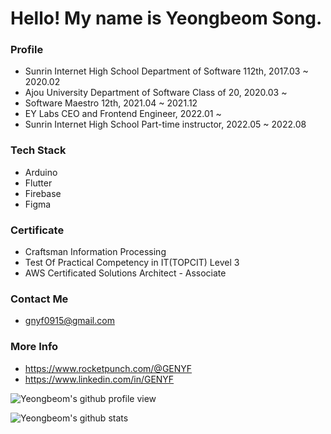 # Hello! My name is Yeongbeom Song.

### Profile
- Sunrin Internet High School Department of Software 112th, 2017.03 ~ 2020.02
- Ajou University Department of Software Class of 20, 2020.03 ~
- Software Maestro 12th, 2021.04 ~ 2021.12
- EY Labs CEO and Frontend Engineer, 2022.01 ~
- Sunrin Internet High School Part-time instructor, 2022.05 ~ 2022.08

### Tech Stack
- Arduino
- Flutter
- Firebase
- Figma


### Certificate
- Craftsman Information Processing
- Test Of Practical Competency in IT(TOPCIT) Level 3 
- AWS Certificated Solutions Architect - Associate


### Contact Me
- gnyf0915@gmail.com

### More Info
- https://www.rocketpunch.com/@GENYF
- https://www.linkedin.com/in/GENYF

![Yeongbeom's github profile view](https://komarev.com/ghpvc/?username=GENYF)

![Yeongbeom's github stats](https://github-readme-stats.vercel.app/api?username=GENYF&count_private=true&show_icons=true)
